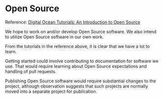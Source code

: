 # Open Source

Reference: [Digital Ocean Tutorials: An Introduction to Open Source](https://www.digitalocean.com/community/tutorial_series/an-introduction-to-open-source)


We hope to work on and/or develop Open Source software.
We also intend to utilize Open Source software in our own work.

From the tutorials in the reference above, it is clear that we have a lot to learn.

Getting started could involve contributing to documentation for software we use.
That would require learning about Open Source expectations and handling of pull requests.

Publishing Open Source software would require substantial changes to the project,
although observation suggests that such projects are normally moved into a separate project for publication.